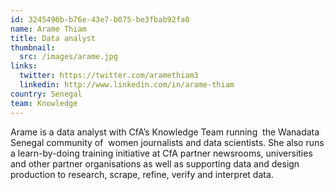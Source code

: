 ```yaml
---
id: 3245496b-b76e-43e7-b075-be3fbab92fa0
name: Arame Thiam
title: Data analyst
thumbnail:
  src: /images/arame.jpg
links:
  twitter: https://twitter.com/aramethiam3
  linkedin: http://www.linkedin.com/in/arame-thiam
country: Senegal
team: Knowledge
---
```


Arame is a data analyst with CfA’s Knowledge Team running  the Wanadata Senegal community of  women journalists and data scientists. She also runs a learn-by-doing training initiative at CfA partner newsrooms, universities and other partner organisations as well as supporting data and design production to research, scrape, refine, verify and interpret data.
